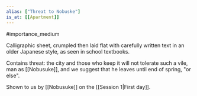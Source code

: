 ```yaml
---
alias: ["Threat to Nobuske"]
is_at: [[Apartment]]
---
```


#importance_medium

Calligraphic sheet, crumpled then laid flat with carefully written text in an older Japanese style, as seen in school textbooks.

Contains threat: the city and those who keep it will not tolerate such a vile,  man as [[Nobusuke]], and we suggest that he leaves until end of spring, "or else".

Shown to us by [[Nobusuke]] on the [[Session 1|First day]].